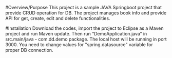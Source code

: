 #Overview/Purpose
This project is a sample JAVA Springboot project that provide CRUD operation for DB.  The project manages book info and provide API for get, create, edit and delete functionalities.

#Installation
Download the codes, import the project to Eclipse as a Maven project and run Maven update.  Then run “DemoApplication.java” in src.main/java - com.dd.demo package.  The local host will be running in port 3000.  You need to change values for "spring.datasource" variable for proper DB connection.
